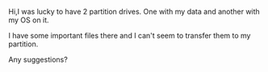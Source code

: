Hi,I was lucky to have 2 partition drives. One with my data and another with my OS on it.  
  
I have some important files there and I can't seem to transfer them to my partition.  
  
Any suggestions?